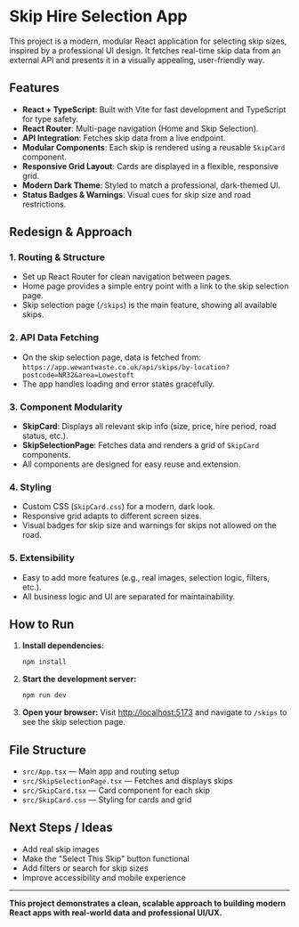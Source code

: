 # Skip Hire Selection App 

This project is a modern, modular React application for selecting skip sizes, inspired by a professional UI design. It fetches real-time skip data from an external API and presents it in a visually appealing, user-friendly way.

## Features
- **React + TypeScript**: Built with Vite for fast development and TypeScript for type safety.
- **React Router**: Multi-page navigation (Home and Skip Selection).
- **API Integration**: Fetches skip data from a live endpoint.
- **Modular Components**: Each skip is rendered using a reusable `SkipCard` component.
- **Responsive Grid Layout**: Cards are displayed in a flexible, responsive grid.
- **Modern Dark Theme**: Styled to match a professional, dark-themed UI.
- **Status Badges & Warnings**: Visual cues for skip size and road restrictions.

## Redesign & Approach

### 1. **Routing & Structure**
- Set up React Router for clean navigation between pages.
- Home page provides a simple entry point with a link to the skip selection page.
- Skip selection page (`/skips`) is the main feature, showing all available skips.

### 2. **API Data Fetching**
- On the skip selection page, data is fetched from:
  `https://app.wewantwaste.co.uk/api/skips/by-location?postcode=NR32&area=Lowestoft`
- The app handles loading and error states gracefully.

### 3. **Component Modularity**
- **SkipCard**: Displays all relevant skip info (size, price, hire period, road status, etc.).
- **SkipSelectionPage**: Fetches data and renders a grid of `SkipCard` components.
- All components are designed for easy reuse and extension.

### 4. **Styling**
- Custom CSS (`SkipCard.css`) for a modern, dark look.
- Responsive grid adapts to different screen sizes.
- Visual badges for skip size and warnings for skips not allowed on the road.

### 5. **Extensibility**
- Easy to add more features (e.g., real images, selection logic, filters, etc.).
- All business logic and UI are separated for maintainability.

## How to Run

1. **Install dependencies:**
   ```bash
   npm install
   ```
2. **Start the development server:**
   ```bash
   npm run dev
   ```
3. **Open your browser:**
   Visit [http://localhost:5173](http://localhost:5173) and navigate to `/skips` to see the skip selection page.

## File Structure

- `src/App.tsx` — Main app and routing setup
- `src/SkipSelectionPage.tsx` — Fetches and displays skips
- `src/SkipCard.tsx` — Card component for each skip
- `src/SkipCard.css` — Styling for cards and grid

## Next Steps / Ideas
- Add real skip images
- Make the "Select This Skip" button functional
- Add filters or search for skip sizes
- Improve accessibility and mobile experience

---

**This project demonstrates a clean, scalable approach to building modern React apps with real-world data and professional UI/UX.**
